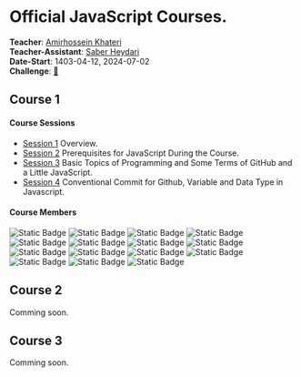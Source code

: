 # Official JavaScript Courses.
**Teacher**: [Amirhossein Khateri](https://ir.linkedin.com/in/amirhosseinkhateri)<br>
**Teacher-Assistant**: [Saber Heydari](https://saberheydari.ir/)<br>
**Date-Start**: 1403-04-12, 2024-07-02<br>
**Challenge**: [🏁](https://github.com/amirhossein-github/teacher-khateri/blob/main/challenge/README.md)
## Course 1
#### Course Sessions
- [Session 1](https://github.com/amirhossein-github/master-khateri/blob/main/courses/course-1/session-1/README.md) Overview.
- [Session 2](https://github.com/amirhossein-github/master-khateri/blob/main/courses/course-1/session-2/README.md) Prerequisites for JavaScript During the Course.
- [Session 3](https://github.com/amirhossein-github/master-khateri/blob/main/courses/course-1/session-3/README.md) Basic Topics of Programming and Some  Terms of GitHub and a Little JavaScript.
- [Session 4](https://github.com/amirhossein-github/master-khateri/blob/main/courses/course-1/session-4/README.md) Conventional Commit for Github, Variable and Data Type in Javascript.

#### Course Members
![Static Badge](https://img.shields.io/badge/%40amirhossein--github-0?style=plastic&logo=github&color=black&link=https%3A%2F%2Fgithub.com%2Famirhossein-github)
![Static Badge](https://img.shields.io/badge/%40huntergreyn-0?style=plastic&logo=github&color=black&link=https%3A%2F%2Fgithub.com%2Fhuntergreyn)
![Static Badge](https://img.shields.io/badge/%40shayanUNK-0?style=plastic&logo=github&color=black&link=https%3A%2F%2Fgithub.com%2FshayanUNK)
![Static Badge](https://img.shields.io/badge/%40amirhosseinKeshavarzDEV-0?style=plastic&logo=github&color=black&link=https%3A%2F%2Fgithub.com%2FamirhosseinKeshavarzDEV)
![Static Badge](https://img.shields.io/badge/%40pryntl-0?style=plastic&logo=github&color=black&link=https%3A%2F%2Fgithub.com%2Fpryntl)
![Static Badge](https://img.shields.io/badge/%40alirezanoshad-0?style=plastic&logo=github&color=black&link=https%3A%2F%2Fgithub.com%2Falirezanoshad)
![Static Badge](https://img.shields.io/badge/%40Hadi--xp-0?style=plastic&logo=github&color=black&link=https%3A%2F%2Fgithub.com%2FHadi-xp)
![Static Badge](https://img.shields.io/badge/%40mhsaghsemii-0?style=plastic&logo=github&color=black&link=https%3A%2F%2Fgithub.com%2Fmhsaghsemii)
![Static Badge](https://img.shields.io/badge/%40raharz-0?style=plastic&logo=github&color=black&link=https%3A%2F%2Fgithub.com%2Fraharz)
![Static Badge](https://img.shields.io/badge/%40Rezaslm0-0?style=plastic&logo=github&color=black&link=https%3A%2F%2Fgithub.com%2FRezaslm0)
![Static Badge](https://img.shields.io/badge/%40MohammadAshoori-0?style=plastic&logo=github&color=black&link=https%3A%2F%2Fgithub.com%2FMohammadAshoori)
![Static Badge](https://img.shields.io/badge/%40danial87j-0?style=plastic&logo=github&color=black&link=https%3A%2F%2Fgithub.com%2Fdanial87j)
![Static Badge](https://img.shields.io/badge/%40amirali192-0?style=plastic&logo=github&color=black&link=https%3A%2F%2Fgithub.com%2Famirali192)
![Static Badge](https://img.shields.io/badge/%40D6NiII9L-0?style=plastic&logo=github&color=black&link=https%3A%2F%2Fgithub.com%2FD6NiII9L)
![Static Badge](https://img.shields.io/badge/%40ArshiaArshadi-0?style=plastic&logo=github&color=black&link=https%3A%2F%2Fgithub.com%2FArshiaArshadi)

## Course 2
Comming soon.

## Course 3
Comming soon.